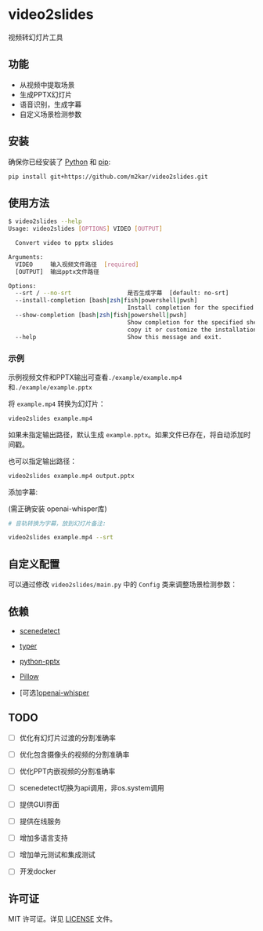 # video2slides

视频转幻灯片工具

## 功能

- 从视频中提取场景
- 生成PPTX幻灯片
- 语音识别，生成字幕
- 自定义场景检测参数

## 安装

确保你已经安装了 [Python](https://www.python.org/) 和 [pip](https://pip.pypa.io/):

```bash
pip install git+https://github.com/m2kar/video2slides.git
```

## 使用方法

```bash
$ video2slides --help
Usage: video2slides [OPTIONS] VIDEO [OUTPUT]

  Convert video to pptx slides

Arguments:
  VIDEO     输入视频文件路径  [required]
  [OUTPUT]  输出pptx文件路径

Options:
  --srt / --no-srt                是否生成字幕  [default: no-srt]
  --install-completion [bash|zsh|fish|powershell|pwsh]
                                  Install completion for the specified shell.
  --show-completion [bash|zsh|fish|powershell|pwsh]
                                  Show completion for the specified shell, to
                                  copy it or customize the installation.
  --help                          Show this message and exit.
```

### 示例

示例视频文件和PPTX输出可查看`./example/example.mp4`和`./example/example.pptx`

将 `example.mp4` 转换为幻灯片：

```bash
video2slides example.mp4
```

如果未指定输出路径，默认生成 `example.pptx`。如果文件已存在，将自动添加时间戳。

也可以指定输出路径：

```bash
video2slides example.mp4 output.pptx
```

添加字幕:

(需正确安装 openai-whisper库)

```bash
# 音轨转换为字幕，放到幻灯片备注:

video2slides example.mp4 --srt
```

## 自定义配置

可以通过修改 `video2slides/main.py` 中的 `Config` 类来调整场景检测参数：


## 依赖

- [scenedetect](https://github.com/Breakthrough/PySceneDetect)
- [typer](https://typer.tiangolo.com/)
- [python-pptx](https://python-pptx.readthedocs.io/)
- [Pillow](https://python-pillow.org/)

- [可选][openai-whisper](https://github.com/openai/whisper)

## TODO
- [ ] 优化有幻灯片过渡的分割准确率
- [ ] 优化包含摄像头的视频的分割准确率
- [ ] 优化PPT内嵌视频的分割准确率

- [ ] scenedetect切换为api调用，非os.system调用
- [ ] 提供GUI界面
- [ ] 提供在线服务
- [ ] 增加多语言支持
- [ ] 增加单元测试和集成测试
- [ ] 开发docker

## 许可证

MIT 许可证。详见 [LICENSE](LICENSE) 文件。